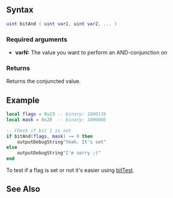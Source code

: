 Syntax
------

``` lua
uint bitAnd ( uint var1, uint var2, ... )
```

### Required arguments

-   **varN:** The value you want to perform an AND-conjunction on

### Returns

Returns the conjuncted value.

Example
-------

``` lua
local flags = 0x23 -- binary: 100011b
local mask = 0x20  -- binary: 100000b

-- Check if bit 1 is set
if bitAnd(flags, mask) ~= 0 then
    outputDebugString"Yeah. It's set"
else
    outputDebugString"I'm sorry ;("
end
```

To test if a flag is set or not it's easier using [bitTest](/docs/bittest.md "wikilink").

See Also
--------
